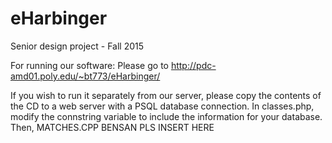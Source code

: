 # eHarbinger
Senior design project - Fall 2015

For running our software:
Please go to http://pdc-amd01.poly.edu/~bt773/eHarbinger/

If you wish to run it separately from our server, please copy the contents of the CD to a web server with a PSQL database connection.
In classes.php, modify the connstring variable to include the information for your database.
Then, MATCHES.CPP BENSAN PLS INSERT HERE
